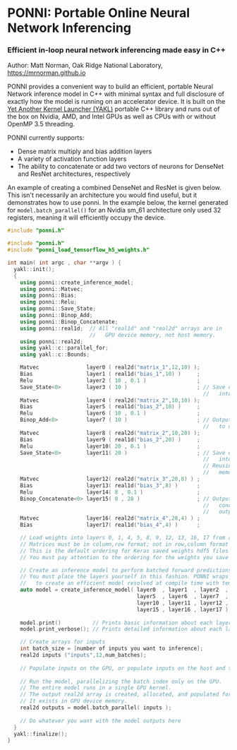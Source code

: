 # PONNI: Portable Online Neural Network Inferencing
### Efficient in-loop neural network inferencing made easy in C++

Author: Matt Norman, Oak Ridge National Laboratory, https://mrnorman.github.io

PONNI provides a convenient way to build an efficient, portable Neural Network inference model in C++ with minimal syntax and full disclosure of exactly how the model is running on an accelerator device. It is built on the [Yet Another Kernel Launcher (YAKL)](https://github.com/mrnorman/YAKL) portable C++ library and runs out of the box on Nvidia, AMD, and Intel GPUs as well as CPUs with or without OpenMP 3.5 threading.

PONNI currently supports:
* Dense matrix multiply and bias addition layers
* A variety of activation function layers
* The ability to concatenate or add two vectors of neurons for DenseNet and ResNet architectures, respectively

An example of creating a combined DenseNet and ResNet is given below. This isn't necessarily an architecture you would find useful, but it demonstrates how to use ponni. In the example below, the kernel generated for `model.batch_parallel()` for an Nvidia sm_61 architecture only used 32 registers, meaning it will efficiently occupy the device.

```C++
#include "ponni.h"

#include "ponni.h"
#include "ponni_load_tensorflow_h5_weights.h"

int main( int argc , char **argv ) { 
  yakl::init();
  {
    using ponni::create_inference_model;
    using ponni::Matvec;
    using ponni::Bias;
    using ponni::Relu;
    using ponni::Save_State;
    using ponni::Binop_Add;
    using ponni::Binop_Concatenate;
    using ponni::real1d;  // All "real1d" and "real2d" arrays are in
                          //   GPU device memory, not host memory.
    using ponni::real2d;
    using yakl::c::parallel_for;
    using yakl::c::Bounds;

    Matvec               layer0 ( real2d("matrix_1",12,10) );
    Bias                 layer1 ( real1d("bias_1",10) )     ;   
    Relu                 layer2 ( 10 , 0.1 )                ;
    Save_State<0>        layer3 ( 10 )                      ; // Save output of layer2
                                                              //   into saved index 0.
    Matvec               layer4 ( real2d("matrix_2",10,10) );
    Bias                 layer5 ( real1d("bias_2",10) )     ;   
    Relu                 layer6 ( 10 , 0.1 )                ;
    Binop_Add<0>         layer7 ( 10 )                      ; // Output of layer2 added
                                                              //   to output of layer6.
    Matvec               layer8 ( real2d("matrix_2",10,20) );
    Bias                 layer9 ( real1d("bias_2",20) )     ;   
    Relu                 layer10( 20 , 0.1 )                ;
    Save_State<0>        layer11( 20 )                      ; // Save output of layer11
                                                              //   into saved index 0.
                                                              // Reusing indices reduces
                                                              //   memory usage.
    Matvec               layer12( real2d("matrix_3",20,8) ) ; 
    Bias                 layer13( real1d("bias_3",8) )      ;   
    Relu                 layer14( 8 , 0.1 )                 ;
    Binop_Concatenate<0> layer15( 8 , 28 )                  ; // Output of layer11
                                                              //   concatenated after
                                                              //   output of layer 14.
    Matvec               layer16( real2d("matrix_4",28,4) ) ; 
    Bias                 layer17( real1d("bias_4",4) )      ;   

    // Load weights into layers 0, 1, 4, 5, 8, 9, 12, 13, 16, 17 from a file
    // Matrices must be in column,row format; not in row,column format
    // This is the default ordering for Keras saved weights hdf5 files
    // You must pay attention to the ordering for the weights you save from other libraries

    // Create an inference model to perform batched forward predictions
    // You must place the layers yourself in this fashion. PONNI wraps these in std::tuple
    //   to create an efficient model resolved at compile time with templates.
    auto model = create_inference_model( layer0  , layer1  , layer2  , layer3  , layer4  ,
                                         layer5  , layer6  , layer7  , layer8  , layer9  ,
                                         layer10 , layer11 , layer12 , layer13 , layer14 ,
                                         layer15 , layer16 , layer17 );
                                                   
    model.print()          // Prints basic information about each layer to stdout
    model.print_verbose(); // Prints detailed information about each layer to stdout

    // Create arrays for inputs 
    int batch_size = [number of inputs you want to inference];
    real2d inputs ("inputs",12,num_batches);
    
    // Populate inputs on the GPU, or populate inputs on the host and transfer to the GPU
    
    // Run the model, parallelizing the batch index only on the GPU.
    // The entire model runs in a single GPU kernel.
    // The output real2d array is created, allocated, and populated for you.
    // It exists in GPU device memory.
    real2d outputs = model.batch_parallel( inputs );
    
    // Do whatever you want with the model outputs here
  }
  yakl::finalize();
}

